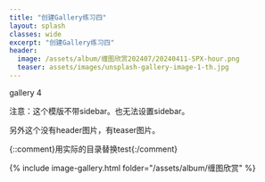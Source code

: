 ```yaml
---
title: "创建Gallery练习四"
layout: splash
classes: wide
excerpt: "创建Gallery练习四"
header:
  image: /assets/album/缠图欣赏202407/20240411-SPX-hour.png
  teaser: assets/images/unsplash-gallery-image-1-th.jpg
---
```


gallery 4

注意：这个模版不带sidebar。也无法设置sidebar。

另外这个没有header图片，有teaser图片。

{::comment}用实际的目录替换test{:/comment}

{% include image-gallery.html folder="/assets/album/缠图欣赏" %} 



